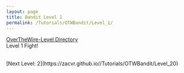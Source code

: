 ```yaml
---
layout: page
title: Bandit Level 1
permalink: /Tutorials/OTWBandit/Level_1/
---
```

[OverTheWire-Level Directory](https://zacvr.github.io/Tutorials/OTWBandit/)
<br/>
Level 1 Fight!

<br/>
[Next Level: 2](https://zacvr.github.io//Tutorials/OTWBandit/Level_20)
